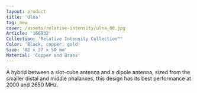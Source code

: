 ```yaml
---
layout: product
title: 'Ulna'
tag: new
cover: /assets/relative-intensity/ulna_00.jpg
Article: '166932'
Collection: 'Relative Intensity Collection™'
Color: 'Black, copper, gold'
Size: '82 x 37 x 50 mm'
Material: 'Copper and Brass'
---
```

A hybrid between a slot-cube antenna and a dipole antenna, sized from the smaller distal and middle phalanxes, this design has its best performance at 2000 and 2650 MHz.
